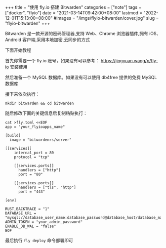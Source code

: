 +++
title = "使用 fly.io 搭建 Bitwarden"
categories = ["note"]
tags = ["docker", "flyio"]
date = "2021-03-14T09:42:00+08:00"
lastmod = "2022-12-01T15:13:00+08:00"
#images = "/imgs/flyio-bitwarden/cover.jpg"
slug = "flyio-bitwarden"
+++

Bitwarden 是一款开源的密码管理器,支持 Web、Chrome 浏览器插件,拥有 iOS、Android 客户端,采用本地加密,云同步的方式

<!--more-->

下面开始教程

首先你需要一个 fly.io 账号，如果没有可以参考： https://jingyuan.wang/p/fly-io 安装使用

然后准备一个 MySQL 数据库。如果没有可以使用 db4free 提供的免费 MySQL 数据库

接下来依次执行：

```shell
mkdir bitwarden && cd bitwarden
```

随后修改下面的关键信息后复制粘贴执行：

```shell
cat >fly.toml <<EOF
app = "your_flyioapps_name"

[build]
  image = "bitwardenrs/server"

[[services]]
    internal_port = 80
    protocol = "tcp"

    [[services.ports]]
      handlers = ["http"]
      port = "80"

    [[services.ports]]
      handlers = ["tls", "http"]
      port = "443"

[env]

RUST_BACKTRACE = "1"
DATABASE_URL = "mysql://database_user_name:database_password@database_host/database_name"
ADMIN_TOKEN = "your_admin_password"
ENABLE_DB_WAL = "false"
EOF
```

最后执行 `fly deploy` 命令部署即可
